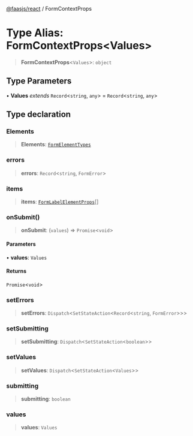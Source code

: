 [@faasjs/react](../README.md) / FormContextProps

# Type Alias: FormContextProps\<Values\>

> **FormContextProps**\<`Values`\>: `object`

## Type Parameters

• **Values** *extends* `Record`\<`string`, `any`\> = `Record`\<`string`, `any`\>

## Type declaration

### Elements

> **Elements**: [`FormElementTypes`](FormElementTypes.md)

### errors

> **errors**: `Record`\<`string`, `FormError`\>

### items

> **items**: [`FormLabelElementProps`](FormLabelElementProps.md)[]

### onSubmit()

> **onSubmit**: (`values`) => `Promise`\<`void`\>

#### Parameters

• **values**: `Values`

#### Returns

`Promise`\<`void`\>

### setErrors

> **setErrors**: `Dispatch`\<`SetStateAction`\<`Record`\<`string`, `FormError`\>\>\>

### setSubmitting

> **setSubmitting**: `Dispatch`\<`SetStateAction`\<`boolean`\>\>

### setValues

> **setValues**: `Dispatch`\<`SetStateAction`\<`Values`\>\>

### submitting

> **submitting**: `boolean`

### values

> **values**: `Values`
